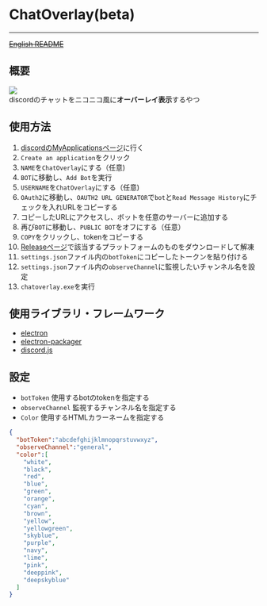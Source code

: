 # ChatOverlay(**beta**)
----
[~~English README~~](README_en.md)

## 概要
![](chatoverlay.gif)  
discordのチャットをニコニコ風に**オーバーレイ表示**するやつ

## 使用方法
1. [discordのMyApplicationsページ](https://discordapp.com/developers/applications/)に行く
1. `Create an application`をクリック
1. `NAME`を`ChatOverlay`にする（任意)
1. `BOT`に移動し、`Add Bot`を実行
1. `USERNAME`を`ChatOverlay`にする（任意)
1. `OAuth2`に移動し、`OAUTH2 URL GENERATOR`で`bot`と`Read Message History`にチェックを入れURLをコピーする
1. コピーしたURLにアクセスし、ボットを任意のサーバーに追加する
1. 再び`BOT`に移動し、`PUBLIC BOT`をオフにする（任意）
1. `COPY`をクリックし、tokenをコピーする
1. [Releaseページ](https://github.com/ueken0307/ChatOverlay/releases/)で該当するプラットフォームのものをダウンロードして解凍
1. `settings.json`ファイル内の`botToken`にコピーしたトークンを貼り付ける
1. `settings.json`ファイル内の`observeChannel`に監視したいチャンネル名を設定
1. `chatoverlay.exe`を実行

## 使用ライブラリ・フレームワーク
- [electron](https://electronjs.org/)
- [electron-packager](https://github.com/electron-userland/electron-packager)
- [discord.js](https://discord.js.org/#/)

## 設定
- `botToken` 使用するbotのtokenを指定する
- `observeChannel` 監視するチャンネル名を指定する
- `Color` 使用するHTMLカラーネームを指定する

```JSON
{
  "botToken":"abcdefghijklmnopqrstuvwxyz",
  "observeChannel":"general",
  "color":[
    "white",
    "black",
    "red",
    "blue",
    "green",
    "orange",
    "cyan",
    "brown",
    "yellow",
    "yellowgreen",
    "skyblue",
    "purple",
    "navy",
    "lime",
    "pink",
    "deeppink",
    "deepskyblue"
  ]
}

```
